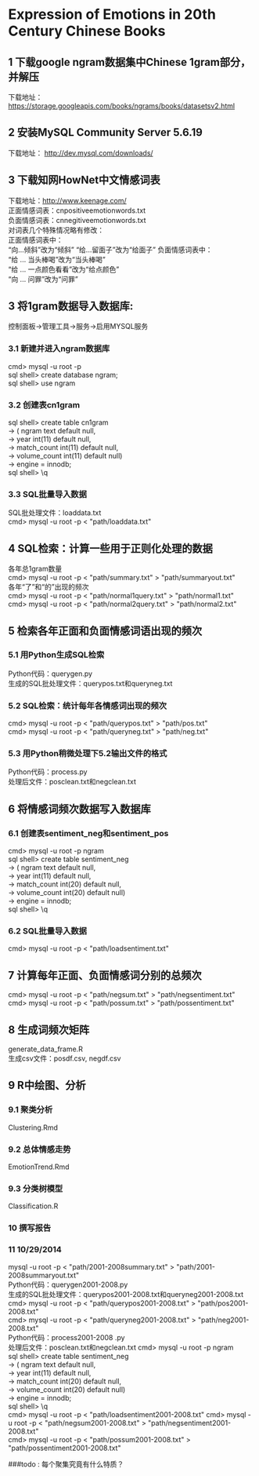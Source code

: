 ﻿# Expression of Emotions in 20th Century Chinese Books


## 1 下载google ngram数据集中Chinese 1gram部分，并解压   
下载地址：https://storage.googleapis.com/books/ngrams/books/datasetsv2.html       

## 2 安装MySQL Community Server 5.6.19    
下载地址： http://dev.mysql.com/downloads/      

## 3 下载知网HowNet中文情感词表    
下载地址：http://www.keenage.com/            
正面情感词表：cnpositiveemotionwords.txt              
负面情感词表：cnnegitiveemotionwords.txt      
对词表几个特殊情况略有修改：   
正面情感词表中：                   
“向...倾斜”改为“倾斜”
“给...留面子”改为“给面子”
负面情感词表中：         
“给 ... 当头棒喝”改为“当头棒喝”          
“给 ... 一点颜色看看”改为“给点颜色”           
“向 ... 问罪”改为“问罪”             

## 3 将1gram数据导入数据库:    
控制面板->管理工具->服务->启用MYSQL服务


### 3.1 新建并进入ngram数据库    
cmd> mysql -u root -p    
sql shell> create database ngram;      
sql shell> use ngram     

### 3.2 创建表cn1gram     
sql shell> create table cn1gram    
        -> ( ngram text default null,              
        ->   year int(11) default null,              
        ->   match_count int(11) default null,             
        ->   volume_count int(11) default null)                
        -> engine = innodb;            
sql shell> \q           

### 3.3 SQL批量导入数据    
SQL批处理文件：loaddata.txt         
cmd> mysql -u root -p < "path/loaddata.txt"    

## 4 SQL检索：计算一些用于正则化处理的数据    
各年总1gram数量           
cmd> mysql -u root -p < "path/summary.txt" > "path/summaryout.txt"             
各年“了”和“的”出现的频次             
cmd> mysql -u root -p < "path/normal1query.txt" > "path/normal1.txt"             
cmd> mysql -u root -p < "path/normal2query.txt" > "path/normal2.txt"   

## 5 检索各年正面和负面情感词语出现的频次

### 5.1 用Python生成SQL检索    
Python代码：querygen.py             
生成的SQL批处理文件：querypos.txt和queryneg.txt

### 5.2 SQL检索：统计每年各情感词出现的频次    
cmd> mysql -u root -p < "path/querypos.txt" > "path/pos.txt"   
cmd> mysql -u root -p < "path/queryneg.txt" > "path/neg.txt"   

### 5.3 用Python稍微处理下5.2输出文件的格式     
Python代码：process.py                  
处理后文件：posclean.txt和negclean.txt

## 6 将情感词频次数据写入数据库

### 6.1 创建表sentiment_neg和sentiment_pos
cmd> mysql -u root -p ngram                       
sql shell> create table sentiment_neg                    
        -> ( ngram text default null,                   
	->   year int(11) default null,                   
	->   match_count int(20) default null,                   
	->   volume_count int(20) default null)                  
	-> engine = innodb;                  
sql shell> \q                     

### 6.2 SQL批量导入数据
cmd> mysql -u root -p < "path/loadsentiment.txt"

## 7 计算每年正面、负面情感词分别的总频次
cmd> mysql -u root -p < "path/negsum.txt" > "path/negsentiment.txt"                   
cmd> mysql -u root -p < "path/possum.txt" > "path/possentiment.txt"

## 8 生成词频次矩阵
generate_data_frame.R          
生成csv文件：posdf.csv, negdf.csv     

## 9 R中绘图、分析
### 9.1 聚类分析      
Clustering.Rmd      
### 9.2 总体情感走势    
EmotionTrend.Rmd       
### 9.3 分类树模型
Classification.R     

### 10 撰写报告

### 11 10/29/2014
mysql -u root -p < "path/2001-2008summary.txt" > "path/2001-2008summaryout.txt"   
Python代码：querygen2001-2008.py            
生成的SQL批处理文件：querypos2001-2008.txt和queryneg2001-2008.txt
cmd> mysql -u root -p < "path/querypos2001-2008.txt" > "path/pos2001-2008.txt"   
cmd> mysql -u root -p < "path/queryneg2001-2008.txt" > "path/neg2001-2008.txt"   
Python代码：process2001-2008       .py                  
处理后文件：posclean.txt和negclean.txt
cmd> mysql -u root -p ngram                       
sql shell> create table sentiment_neg                    
        -> ( ngram text default null,                   
        ->   year int(11) default null,                   
        ->   match_count int(20) default null,                   
        ->   volume_count int(20) default null)                  
        -> engine = innodb;                  
sql shell> \q   
cmd> mysql -u root -p < "path/loadsentiment2001-2008.txt"
cmd> mysql -u root -p < "path/negsum2001-2008.txt" > "path/negsentiment2001-2008.txt"                   
cmd> mysql -u root -p < "path/possum2001-2008.txt" > "path/possentiment2001-2008.txt"

###todo : 每个聚集究竟有什么特质？

